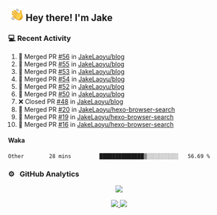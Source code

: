 <img alt="Night Coding" src="./assets/Hand%20Wave.gif" width='40' align="left"/><h2>Hey there! I'm Jake</h2>

### 💻 Recent Activity

<!--RECENT_ACTIVITY:start-->
1. 🎉 Merged PR [#56](https://github.com/JakeLaoyu/blog/pull/56) in [JakeLaoyu/blog](https://github.com/JakeLaoyu/blog)<br>
2. 🎉 Merged PR [#55](https://github.com/JakeLaoyu/blog/pull/55) in [JakeLaoyu/blog](https://github.com/JakeLaoyu/blog)<br>
3. 🎉 Merged PR [#53](https://github.com/JakeLaoyu/blog/pull/53) in [JakeLaoyu/blog](https://github.com/JakeLaoyu/blog)<br>
4. 🎉 Merged PR [#54](https://github.com/JakeLaoyu/blog/pull/54) in [JakeLaoyu/blog](https://github.com/JakeLaoyu/blog)<br>
5. 🎉 Merged PR [#52](https://github.com/JakeLaoyu/blog/pull/52) in [JakeLaoyu/blog](https://github.com/JakeLaoyu/blog)<br>
6. 🎉 Merged PR [#50](https://github.com/JakeLaoyu/blog/pull/50) in [JakeLaoyu/blog](https://github.com/JakeLaoyu/blog)<br>
7. ❌ Closed PR [#48](https://github.com/JakeLaoyu/blog/pull/48) in [JakeLaoyu/blog](https://github.com/JakeLaoyu/blog)<br>
8. 🎉 Merged PR [#20](https://github.com/JakeLaoyu/hexo-browser-search/pull/20) in [JakeLaoyu/hexo-browser-search](https://github.com/JakeLaoyu/hexo-browser-search)<br>
9. 🎉 Merged PR [#19](https://github.com/JakeLaoyu/hexo-browser-search/pull/19) in [JakeLaoyu/hexo-browser-search](https://github.com/JakeLaoyu/hexo-browser-search)<br>
10. 🎉 Merged PR [#16](https://github.com/JakeLaoyu/hexo-browser-search/pull/16) in [JakeLaoyu/hexo-browser-search](https://github.com/JakeLaoyu/hexo-browser-search)<br>
<!--RECENT_ACTIVITY:end-->

#### Waka

<!--START_SECTION:waka-->

```text
Other        28 mins         ██████████████▒░░░░░░░░░░   56.69 %
```

<!--END_SECTION:waka-->

### ⚙️ &nbsp; GitHub Analytics

<p align="center">
  <img src="http://github-profile-summary-cards.vercel.app/api/cards/profile-details?username=JakeLaoyu&theme=2077" />
</p>


<p align="center">
<a href="https://github.com/JakeLaoyu">
  <img height="180em" src="https://github-readme-stats-eight-theta.vercel.app/api?username=jakelaoyu&show_icons=true&theme=algolia&include_all_commits=true&count_private=true"/>
  <img height="180em" src="https://github-readme-stats-eight-theta.vercel.app/api/top-langs/?username=jakelaoyu&layout=compact&langs_count=8&theme=algolia&hide=html&count_private=true"/>
</a>
</p>

<!-- ### 🤝🏻 &nbsp; Connect with Me

<p align="center">
<a href="https://i.jakeyu.top"><img src="https://img.shields.io/badge/-i.jakeyu.top-3423A6?style=flat&logo=Google-Chrome&logoColor=white"/></a>
<a href="mailto:jake.laoyu@gmail.com"><img src="https://img.shields.io/badge/-jake.laoyu@gmail.com-D14836?style=flat&logo=Gmail&logoColor=white"/></a>
</p> -->
